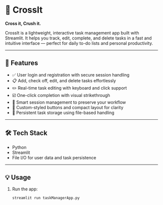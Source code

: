 
# 📝 CrossIt

**Cross it, Crush it.**

CrossIt is a lightweight, interactive task management app built with Streamlit. It helps you track, edit, complete, and delete tasks in a fast and intuitive interface — perfect for daily to-do lists and personal productivity.

---

## 🚀 Features

- ✅ User login and registration with secure session handling
- 📋 Add, check off, edit, and delete tasks effortlessly
- ✏️ Real-time task editing with keyboard and click support
- ☑️ One-click completion with visual strikethrough
- 🧠 Smart session management to preserve your workflow
- 🎨 Custom-styled buttons and compact layout for clarity
- 💾 Persistent task storage using file-based handling

---

## 🛠️ Tech Stack

- Python
- Streamlit
- File I/O for user data and task persistence

---

## 💡 Usage

1. Run the app:
   ```bash
   streamlit run taskManagerApp.py
